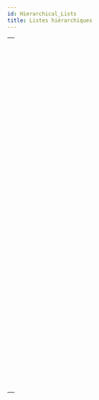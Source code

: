 ```yaml
---
id: Hierarchical_Lists
title: Listes hiérarchiques
---
```


|                                                                                                                                   |
| --------------------------------------------------------------------------------------------------------------------------------- |
| [<!-- INCLUDE #_command_.APPEND TO LIST.Syntax -->](../../commands-legacy/append-to-list.md)<br/>                                 |
| [<!-- INCLUDE #_command_.CLEAR LIST.Syntax -->](../../commands-legacy/clear-list.md)<br/>                                         |
| [<!-- INCLUDE #_command_.Copy list.Syntax -->](../../commands-legacy/copy-list.md)<br/>                                           |
| [<!-- INCLUDE #_command_.Count list items.Syntax -->](../../commands-legacy/count-list-items.md)<br/>                             |
| [<!-- INCLUDE #_command_.DELETE FROM LIST.Syntax -->](../../commands-legacy/delete-from-list.md)<br/>                             |
| [<!-- INCLUDE #_command_.Find in list.Syntax -->](../../commands-legacy/find-in-list.md)<br/>                                     |
| [<!-- INCLUDE #_command_.GET LIST ITEM.Syntax -->](../../commands-legacy/get-list-item.md)<br/>                                   |
| [<!-- INCLUDE #_command_.Get list item font.Syntax -->](../../commands-legacy/get-list-item-font.md)<br/>                         |
| [<!-- INCLUDE #_command_.GET LIST ITEM ICON.Syntax -->](../../commands-legacy/get-list-item-icon.md)<br/>                         |
| [<!-- INCLUDE #_command_.GET LIST ITEM PARAMETER.Syntax -->](../../commands-legacy/get-list-item-parameter.md)<br/>               |
| [<!-- INCLUDE #_command_.GET LIST ITEM PARAMETER ARRAYS.Syntax -->](../../commands-legacy/get-list-item-parameter-arrays.md)<br/> |
| [<!-- INCLUDE #_command_.GET LIST ITEM PROPERTIES.Syntax -->](../../commands-legacy/get-list-item-properties.md)<br/>             |
| [<!-- INCLUDE #_command_.GET LIST PROPERTIES.Syntax -->](../../commands-legacy/get-list-properties.md)<br/>                       |
| [<!-- INCLUDE #_command_.INSERT IN LIST.Syntax -->](../../commands-legacy/insert-in-list.md)<br/>                                 |
| [<!-- INCLUDE #_command_.Is a list.Syntax -->](../../commands-legacy/is-a-list.md)<br/>                                           |
| [<!-- INCLUDE #_command_.List item parent.Syntax -->](../../commands-legacy/list-item-parent.md)<br/>                             |
| [<!-- INCLUDE #_command_.List item position.Syntax -->](../../commands-legacy/list-item-position.md)<br/>                         |
| [<!-- INCLUDE #_command_.LIST OF CHOICE LISTS.Syntax -->](../../commands-legacy/list-of-choice-lists.md)<br/>                     |
| [<!-- INCLUDE #_command_.Load list.Syntax -->](../../commands-legacy/load-list.md)<br/>                                           |
| [<!-- INCLUDE #_command_.New list.Syntax -->](../../commands-legacy/new-list.md)<br/>                                             |
| [<!-- INCLUDE #_command_.SAVE LIST.Syntax -->](../../commands-legacy/save-list.md)<br/>                                           |
| [<!-- INCLUDE #_command_.SELECT LIST ITEMS BY POSITION.Syntax -->](../../commands-legacy/select-list-items-by-position.md)<br/>   |
| [<!-- INCLUDE #_command_.SELECT LIST ITEMS BY REFERENCE.Syntax -->](../../commands-legacy/select-list-items-by-reference.md)<br/> |
| [<!-- INCLUDE #_command_.Selected list items.Syntax -->](../../commands-legacy/selected-list-items.md)<br/>                       |
| [<!-- INCLUDE #_command_.SET LIST ITEM.Syntax -->](../../commands-legacy/set-list-item.md)<br/>                                   |
| [<!-- INCLUDE #_command_.SET LIST ITEM FONT.Syntax -->](../../commands-legacy/set-list-item-font.md)<br/>                         |
| [<!-- INCLUDE #_command_.SET LIST ITEM ICON.Syntax -->](../../commands-legacy/set-list-item-icon.md)<br/>                         |
| [<!-- INCLUDE #_command_.SET LIST ITEM PARAMETER.Syntax -->](../../commands-legacy/set-list-item-parameter.md)<br/>               |
| [<!-- INCLUDE #_command_.SET LIST ITEM PROPERTIES.Syntax -->](../../commands-legacy/set-list-item-properties.md)<br/>             |
| [<!-- INCLUDE #_command_.SET LIST PROPERTIES.Syntax -->](../../commands-legacy/set-list-properties.md)<br/>                       |
| [<!-- INCLUDE #_command_.SORT LIST.Syntax -->](../../commands-legacy/sort-list.md)<br/>                                           |
